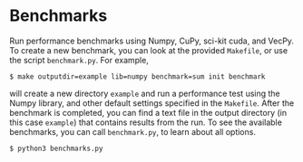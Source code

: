 # Benchmarks
Run performance benchmarks using Numpy, CuPy, sci-kit cuda, and VecPy. To create a new benchmark,
you can look at the provided `Makefile`, or use the script `benchmark.py`. For example,
```
$ make outputdir=example lib=numpy benchmark=sum init benchmark
```
will create a new directory `example` and run a performance test using the Numpy library, and other
default settings specified in the `Makefile`. After the benchmark is completed, you can find a text
file in the output directory (in this case `example`) that contains results from the run. To see the
available benchmarks, you can call `benchmark.py`, to learn about all options.
```
$ python3 benchmarks.py
```
